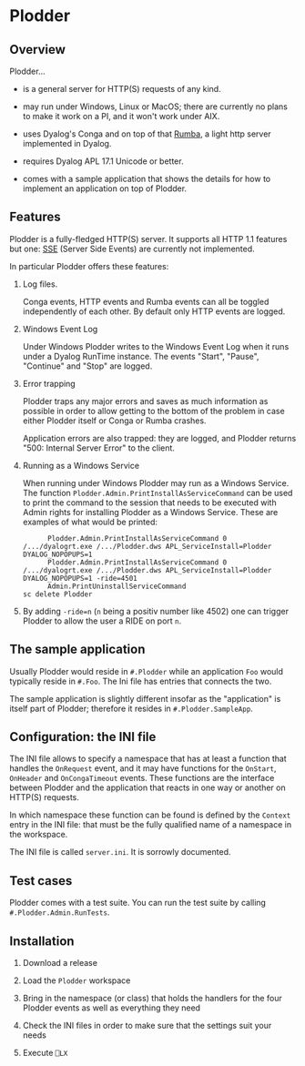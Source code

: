 # Plodder

## Overview 

Plodder...

* is a general server for HTTP(S) requests of any kind. 

* may run under Windows, Linux or MacOS; there are currently no plans to make it work on a PI, and it won't work under AIX.

* uses Dyalog's Conga and on top of that [Rumba](https://github.com/the-carlisle-group/Rumba), a light http server implemented in Dyalog.

* requires Dyalog APL 17.1 Unicode or better. 

* comes with a sample application that shows the details for how to implement an application on top of Plodder.


## Features

Plodder is a fully-fledged HTTP(S) server. It supports all HTTP 1.1 features but one: [SSE](https://en.wikipedia.org/wiki/Server-sent_events) (Server Side Events) are currently not implemented.

In particular Plodder offers these features:

1. Log files. 

   Conga events, HTTP events and Rumba events can all be toggled independently of each other. By default only HTTP events are logged.

2. Windows Event Log

   Under Windows Plodder writes to the Windows Event Log when it runs under a Dyalog RunTime instance. The events "Start", "Pause", "Continue" and "Stop" are logged.  

3. Error trapping

   Plodder traps any major errors and saves as much information as possible in order to allow getting to the bottom of the problem in case either Plodder itself or Conga or Rumba crashes.

   Application errors are also trapped: they are logged, and Plodder returns "500: Internal Server Error" to the client. 
 
4. Running as a Windows Service

   When running under Windows Plodder may run as a Windows Service. The function `Plodder.Admin.PrintInstallAsServiceCommand` can be used to print the command to the session that needs to be executed with Admin rights for installing Plodder as a Windows Service. These are examples of what would be printed:

   ```
         Plodder.Admin.PrintInstallAsServiceCommand 0
   /.../dyalogrt.exe /.../Plodder.dws APL_ServiceInstall=Plodder DYALOG_NOPOPUPS=1
         Plodder.Admin.PrintInstallAsServiceCommand 0
   /.../dyalogrt.exe /.../Plodder.dws APL_ServiceInstall=Plodder DYALOG_NOPOPUPS=1 -ride=4501
         Admin.PrintUninstallServiceCommand
   sc delete Plodder
   ```

5. By adding `-ride=n` (`n` being a positiv number like 4502) one can trigger Plodder to allow the user a RIDE on port `n`.



## The sample application

Usually Plodder would reside in `#.Plodder` while an application `Foo` would typically reside in `#.Foo`. The Ini file has entries that connects the two.

The sample application is slightly different insofar as the "application" is itself part of Plodder; therefore it resides in `#.Plodder.SampleApp`.


## Configuration: the INI file

The INI file allows to specify a namespace that has at least a function that handles the `OnRequest` event, and it may have functions for the `OnStart`, `OnHeader` and `OnCongaTimeout` events. These functions are the interface between Plodder and the application that reacts in one way or another on HTTP(S) requests.

In which namespace these function can be found is defined by the `Context` entry in the INI file: that must be the fully qualified name of a namespace in the workspace.

The INI file is called `server.ini`. It is sorrowly documented.


## Test cases

Plodder comes with a test suite. You can run the test suite by calling `#.Plodder.Admin.RunTests`.


## Installation

1. Download a release

2. Load the `Plodder` workspace

3. Bring in the namespace (or class) that holds the handlers for the four Plodder events as well as everything they need

4. Check the INI files in order to make sure that the settings suit your needs

5. Execute `⎕LX`